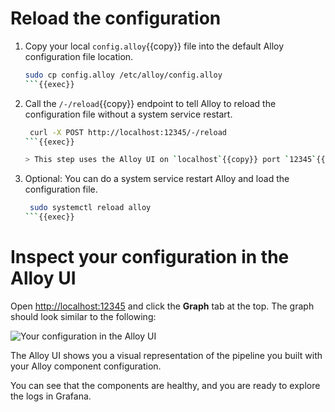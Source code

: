 # Reload the configuration

1. Copy your local `config.alloy`{{copy}} file into the default Alloy configuration file location.

   ```bash
   sudo cp config.alloy /etc/alloy/config.alloy
   ```{{exec}}

1. Call the `/-/reload`{{copy}} endpoint to tell Alloy to reload the configuration file without a system service restart.

   ```bash
    curl -X POST http://localhost:12345/-/reload
   ```{{exec}}

   > This step uses the Alloy UI on `localhost`{{copy}} port `12345`{{copy}}. If you chose to run Alloy in a Docker container, make sure you use the `--server.http.listen-addr=`{{copy}} argument. If you don’t use this argument, the [debugging UI](https://grafana.com/docs/alloy/latest/troubleshoot/debug/#alloy-ui) won’t be available outside of the Docker container.

1. Optional: You can do a system service restart Alloy and load the configuration file.

   ```bash
    sudo systemctl reload alloy
   ```{{exec}}

# Inspect your configuration in the Alloy UI

Open [http://localhost:12345]({{TRAFFIC_HOST1_12345}}) and click the **Graph** tab at the top.
The graph should look similar to the following:

![Your configuration in the Alloy UI](https://grafana.com/media/docs/alloy/tutorial/Inspect-your-config-in-the-Alloy-UI-image.png)

The Alloy UI shows you a visual representation of the pipeline you built with your Alloy component configuration.

You can see that the components are healthy, and you are ready to explore the logs in Grafana.
